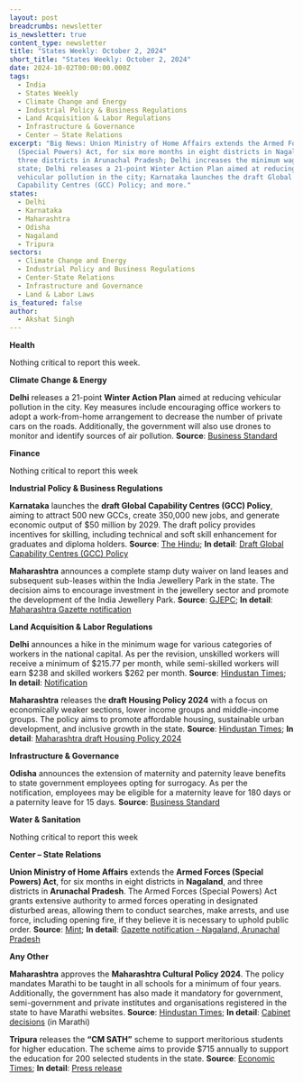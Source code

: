 ```yaml
---
layout: post
breadcrumbs: newsletter
is_newsletter: true
content_type: newsletter
title: "States Weekly: October 2, 2024"
short_title: "States Weekly: October 2, 2024"
date: 2024-10-02T00:00:00.000Z
tags:
  - India
  - States Weekly
  - Climate Change and Energy
  - Industrial Policy & Business Regulations
  - Land Acquisition & Labor Regulations
  - Infrastructure & Governance
  - Center – State Relations
excerpt: "Big News: Union Ministry of Home Affairs extends the Armed Forces
  (Special Powers) Act, for six more months in eight districts in Nagaland, and
  three districts in Arunachal Pradesh; Delhi increases the minimum wages in the
  state; Delhi releases a 21-point Winter Action Plan aimed at reducing
  vehicular pollution in the city; Karnataka launches the draft Global
  Capability Centres (GCC) Policy; and more."
states:
  - Delhi
  - Karnataka
  - Maharashtra
  - Odisha
  - Nagaland
  - Tripura
sectors:
  - Climate Change and Energy
  - Industrial Policy and Business Regulations
  - Center-State Relations
  - Infrastructure and Governance
  - Land & Labor Laws
is_featured: false
author:
  - Akshat Singh
---
```

**Health**

Nothing critical to report this week.

**Climate Change & Energy**

**Delhi** releases a 21-point **Winter Action Plan** aimed at reducing vehicular pollution in the city. Key measures include encouraging office workers to adopt a work-from-home arrangement to decrease the number of private cars on the roads. Additionally, the government will also use drones to monitor and identify sources of air pollution. **Source**: [Business Standard](https://www.business-standard.com/india-news/from-drones-to-wfh-delhi-s-21-point-winter-action-plan-to-tackle-pollution-124092600672_1.html)

**Finance**

Nothing critical to report this week

**Industrial Policy & Business Regulations**  

**Karnataka** launches the **draft Global Capability Centres (GCC) Policy**, aiming to attract 500 new GCCs, create 350,000 new jobs, and generate economic output of $50 million by 2029. The draft policy provides incentives for skilling, including technical and soft skill enhancement for graduates and diploma holders. **Source**: [The Hindu](https://www.thehindu.com/news/national/karnataka/karnataka-announces-draft-global-capability-centres-policy-aims-500-new-gccs-35-lakh-new-jobs-by-2029/article68689856.ece); **In detail**: [Draft Global Capability Centres (GCC) Policy](https://acrobat.adobe.com/id/urn:aaid:sc:VA6C2:6d7b0d8e-6194-416a-9457-1cbe5ecd970e)

**Maharashtra** announces a complete stamp duty waiver on land leases and subsequent sub-leases within the India Jewellery Park in the state. The decision aims to encourage investment in the jewellery sector and promote the development of the India Jewellery Park. **Source**: [GJEPC](https://gjepc.org/solitaire/maharashtra-govt-offers-stamp-duty-waiver-for-india-jewellery-park/); **In detail**: [Maharashtra Gazette notification](https://acrobat.adobe.com/id/urn:aaid:sc:VA6C2:3a8825a8-01f2-47d5-8030-cb472cdbb850)

**Land Acquisition & Labor Regulations**  

**Delhi** announces a hike in the minimum wage for various categories of workers in the national capital. As per the revision, unskilled workers will receive a minimum of $215.77 per month, while semi-skilled workers will earn $238 and skilled workers $262 per month. **Source**: [Hindustan Times](https://www.hindustantimes.com/cities/delhi-news/delhi-govt-revises-minimum-wage-for-unskilled-semi-skilled-skilled-workers-101727263141466.html); **In detail**: [Notification](https://labour.delhi.gov.in/sites/default/files/Labour/generic_multiple_files/da_oct_2024.pdf)

**Maharashtra** releases the **draft Housing Policy 2024** with a focus on economically weaker sections, lower income groups and middle-income groups. The policy aims to promote affordable housing, sustainable urban development, and inclusive growth in the state. **Source**: [Hindustan Times](https://www.hindustantimes.com/cities/mumbai-news/maha-govt-releases-draft-of-new-housing-policy-focuses-on-ews-middleclass-101727465249569.html); **In detail**: [Maharashtra draft Housing Policy 2024](https://acrobat.adobe.com/id/urn:aaid:sc:VA6C2:2ecb7923-7fb0-4e42-9c5a-aa9634357825)

**Infrastructure & Governance**

**Odisha** announces the extension of maternity and paternity leave benefits to state government employees opting for surrogacy. As per the notification, employees may be eligible for a maternity leave for 180 days or a paternity leave for 15 days. **Source**: [Business Standard](https://www.business-standard.com/india-news/odisha-grants-180-day-maternity-15-day-paternity-leave-for-surrogacy-124092700476_1.html)

**Water & Sanitation**

Nothing critical to report this week

**Center – State Relations**

**Union Ministry of Home Affairs** extends the **Armed Forces (Special Powers) Act**, for six months in eight districts in **Nagaland**, and three districts in **Arunachal Pradesh**. The Armed Forces (Special Powers) Act grants extensive authority to armed forces operating in designated disturbed areas, allowing them to conduct searches, make arrests, and use force, including opening fire, if they believe it is necessary to uphold public order. **Source**: [Mint](https://www.livemint.com/news/india/govt-extends-afspa-in-parts-of-nagaland-arunachal-pradesh-for-six-months-11727329041614.html); **In detail**: [Gazette notification - Nagaland, Arunachal Pradesh](https://acrobat.adobe.com/id/urn:aaid:sc:VA6C2:a8fc547f-18fa-4c1b-9df8-44829ed15614)

**Any Other**

**Maharashtra** approves the **Maharashtra Cultural Policy 2024**. The policy mandates Marathi to be taught in all schools for a minimum of four years. Additionally, the government has also made it mandatory for government, semi-government and private institutes and organisations registered in the state to have Marathi websites. **Source**: [Hindustan Times](https://www.hindustantimes.com/cities/mumbai-news/new-cultural-policy-makes-marathi-mandatory-for-4-years-in-all-schools-101727119258529.html); **In detail**: [Cabinet decisions](https://www.maharashtra.gov.in/Upload/PDF/Cabinet-Decisions_Meeting-No-82.pdf) (in Marathi)

**Tripura** releases the **“CM SATH”** scheme to support meritorious students for higher education. The scheme aims to provide $715 annually to support the education for 200 selected students in the state. **Source**: [Economic Times](https://education.economictimes.indiatimes.com/news/government-policies/tripura-govt-launches-cm-sath-scheme-to-help-meritorious-students-in-higher-education/113624920); **In detail**: [Press release](https://ica.tripura.gov.in/english-press-release-cm-sath-scheme-officially-launched-support-meritorious-students)
